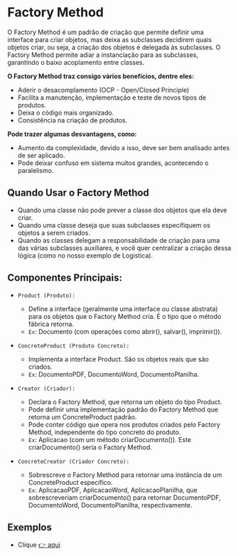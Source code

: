 # Factory Method
O Factory Method é um padrão de criação que permite definir uma interface para criar objetos, mas deixa as subclasses decidirem quais objetos criar, ou seja, a criação dos objetos é delegada às subclasses. O Factory Method permite adiar a instanciação para as subclasses, garantindo o baixo acoplamento entre classes.

**O Factory Method traz consigo vários benefícios, dentre eles:**
- Aderir o desacomplamento (OCP - Open/Closed Principle)
- Facilita a manutenção, implementação e teste de novos tipos de produtos.
- Deixa o código mais organizado.
- Consistência na criação de produtos.

**Pode trazer algumas desvantagens, como:**
- Aumento da complexidade, devido a isso, deve ser bem analisado antes de ser aplicado.
- Pode deixar confuso em sistema muitos grandes, acontecendo o paralelismo.

## Quando Usar o Factory Method
- Quando uma classe não pode prever a classe dos objetos que ela deve criar.
- Quando uma classe deseja que suas subclasses especifiquem os objetos a serem criados.
- Quando as classes delegam a responsabilidade de criação para uma das várias subclasses auxiliares, e você quer centralizar a criação dessa lógica (como no nosso exemplo de Logistica).

## Componentes Principais:
- `Product (Produto):`
    - Define a interface (geralmente uma interface ou classe abstrata) para os objetos que o Factory Method cria. É o tipo que o método fábrica retorna.
    - `Ex`: Documento (com operações como abrir(), salvar(), imprimir()).

- `ConcreteProduct (Produto Concreto):`
    - Implementa a interface Product. São os objetos reais que são criados.
    - `Ex`: DocumentoPDF, DocumentoWord, DocumentoPlanilha.

- `Creator (Criador):`
    - Declara o Factory Method, que retorna um objeto do tipo Product.
    - Pode definir uma implementação padrão do Factory Method que retorna um ConcreteProduct padrão.
    - Pode conter código que opera nos produtos criados pelo Factory Method, independente do tipo concreto do produto.
    - `Ex`: Aplicacao (com um método criarDocumento()). Este criarDocumento() seria o Factory Method.

- `ConcreteCreator (Criador Concreto):`
    - Sobrescreve o Factory Method para retornar uma instância de um ConcreteProduct específico.
    - `Ex`: AplicacaoPDF, AplicacaoWord, AplicacaoPlanilha, que sobrescreveriam criarDocumento() para retornar DocumentoPDF, DocumentoWord, DocumentoPlanilha, respectivamente.

## Exemplos
- Clique [👉 aqui](https://github.com/ThomasNicholas21/EstudoPython/blob/master/estudos/designpatterns/creational/factories/factory_method.py)